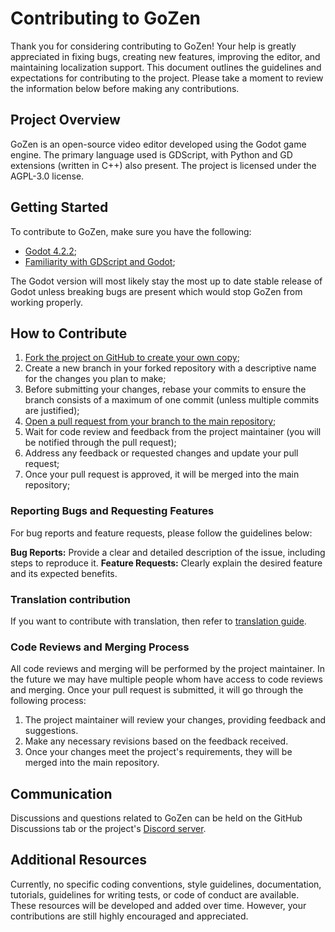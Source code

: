 # Contributing to GoZen

Thank you for considering contributing to GoZen! Your help is greatly appreciated in fixing bugs, creating new features, improving the editor, and maintaining localization support. This document outlines the guidelines and expectations for contributing to the project. Please take a moment to review the information below before making any contributions.

## Project Overview

GoZen is an open-source video editor developed using the Godot game engine. The primary language used is GDScript, with Python and GD extensions (written in C++) also present. The project is licensed under the AGPL-3.0 license.

## Getting Started

To contribute to GoZen, make sure you have the following:

- [Godot 4.2.2](https://godotengine.org/download/);
- [Familiarity with GDScript and Godot](https://docs.godotengine.org/en/stable/);

The Godot version will most likely stay the most up to date stable release of Godot unless breaking bugs are present which would stop GoZen from working properly.

## How to Contribute

1. [Fork the project on GitHub to create your own copy](https://github.com/VoylinsGamedevJourney/GoZen/fork);
1. Create a new branch in your forked repository with a descriptive name for the changes you plan to make;
1. Before submitting your changes, rebase your commits to ensure the branch consists of a maximum of one commit (unless multiple commits are justified);
1. [Open a pull request from your branch to the main repository](https://github.com/VoylinsGamedevJourney/GoZen/compare);
1. Wait for code review and feedback from the project maintainer (you will be notified through the pull request);
1. Address any feedback or requested changes and update your pull request;
1. Once your pull request is approved, it will be merged into the main repository;

### Reporting Bugs and Requesting Features

For bug reports and feature requests, please follow the guidelines below:

**Bug Reports:** Provide a clear and detailed description of the issue, including steps to reproduce it.
**Feature Requests:** Clearly explain the desired feature and its expected benefits.

### Translation contribution

If you want to contribute with translation, then refer to [translation guide](https://github.com/VoylinsGamedevJourney/GoZen/blob/master/translationsREADME.md).

### Code Reviews and Merging Process

All code reviews and merging will be performed by the project maintainer. In the future we may have multiple people whom have access to code reviews and merging. Once your pull request is submitted, it will go through the following process:

1. The project maintainer will review your changes, providing feedback and suggestions.
1. Make any necessary revisions based on the feedback received.
1. Once your changes meet the project's requirements, they will be merged into the main repository.

## Communication

Discussions and questions related to GoZen can be held on the GitHub Discussions tab or the project's [Discord server](https://discord.gg/BdbUf7VKYC).

## Additional Resources

Currently, no specific coding conventions, style guidelines, documentation, tutorials, guidelines for writing tests, or code of conduct are available. These resources will be developed and added over time. However, your contributions are still highly encouraged and appreciated.


